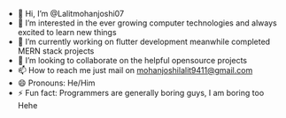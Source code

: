 - 👋 Hi, I’m @Lalitmohanjoshi07
- 👀 I’m interested in the ever growing computer technologies and always excited to learn new things
- 🌱 I’m currently working on flutter development meanwhile completed MERN stack projects
- 💞️ I’m looking to collaborate on the helpful opensource projects
- 📫 How to reach me just mail on mohanjoshilalit9411@gmail.com
- 😄 Pronouns: He/Him
- ⚡ Fun fact: Programmers are generally boring guys, I am boring too Hehe

<!---
Lalitmohanjoshi07/Lalitmohanjoshi07 is a ✨ special ✨ repository because its `README.md` (this file) appears on my GitHub profile.
--->
